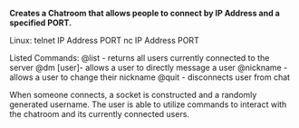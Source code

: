 <strong>Creates a Chatroom that allows people to connect by IP Address and a specified PORT.</strong>

Linux: telnet IP Address PORT
nc IP Address PORT

Listed Commands:
 @list - returns all users currently connected to the server
 @dm [user]- allows a user to directly message a user
 @nickname - allows a user to change their nickname
 @quit - disconnects user from chat

When someone connects, a socket is constructed and a randomly generated username. The user is able to utilize commands to interact with the chatroom and its currently connected users.